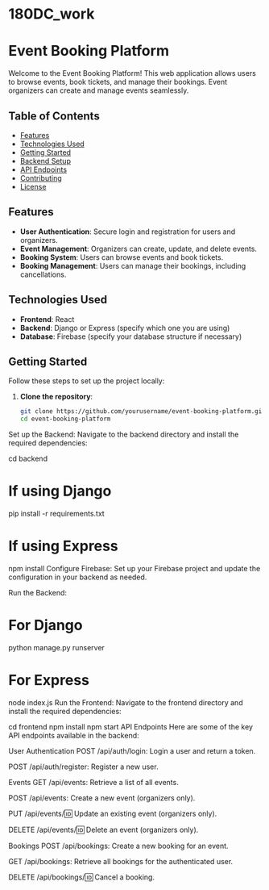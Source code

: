 # 180DC_work
# Event Booking Platform

Welcome to the Event Booking Platform! This web application allows users to browse events, book tickets, and manage their bookings. Event organizers can create and manage events seamlessly.

## Table of Contents
- [Features](#features)
- [Technologies Used](#technologies-used)
- [Getting Started](#getting-started)
- [Backend Setup](#backend-setup)
- [API Endpoints](#api-endpoints)
- [Contributing](#contributing)
- [License](#license)

## Features
- **User Authentication**: Secure login and registration for users and organizers.
- **Event Management**: Organizers can create, update, and delete events.
- **Booking System**: Users can browse events and book tickets.
- **Booking Management**: Users can manage their bookings, including cancellations.

## Technologies Used
- **Frontend**: React
- **Backend**: Django or Express (specify which one you are using)
- **Database**: Firebase (specify your database structure if necessary)

## Getting Started
Follow these steps to set up the project locally:

1. **Clone the repository**: 
   ```bash
   git clone https://github.com/yourusername/event-booking-platform.git
   cd event-booking-platform
Set up the Backend: Navigate to the backend directory and install the required dependencies:


cd backend
# If using Django
pip install -r requirements.txt
# If using Express
npm install
Configure Firebase: Set up your Firebase project and update the configuration in your backend as needed.

Run the Backend:


# For Django
python manage.py runserver
# For Express
node index.js
Run the Frontend: Navigate to the frontend directory and install the required dependencies:




cd frontend
npm install
npm start
API Endpoints
Here are some of the key API endpoints available in the backend:

User Authentication
POST /api/auth/login: Login a user and return a token.

POST /api/auth/register: Register a new user.

Events
GET /api/events: Retrieve a list of all events.

POST /api/events: Create a new event (organizers only).

PUT /api/events/:id: Update an existing event (organizers only).

DELETE /api/events/:id: Delete an event (organizers only).

Bookings
POST /api/bookings: Create a new booking for an event.

GET /api/bookings: Retrieve all bookings for the authenticated user.

DELETE /api/bookings/:id: Cancel a booking.
